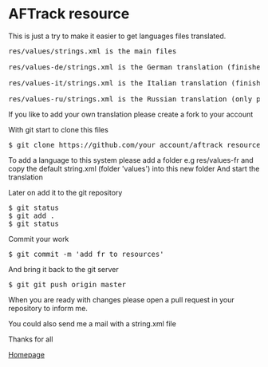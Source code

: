 # AFTrack resource

This is just a try to make it easier to get languages files translated.

<pre>
res/values/strings.xml is the main files

res/values-de/strings.xml is the German translation (finished)

res/values-it/strings.xml is the Italian translation (finished)

res/values-ru/strings.xml is the Russian translation (only partly, not part of AFTrack at the moment)
</pre>

If you like to add your own translation please
create a fork to your account

With git start to clone this files

<pre>
$ git clone https://github.com/your_account/aftrack_resource.git 
</pre>

To add a language to this system please add a folder
e.g res/values-fr and copy the default string.xml (folder 'values') into this new folder
And start the translation

Later on add it to the git repository

<pre>
$ git status
$ git add .
$ git status
</pre>

Commit your work

<pre>
$ git commit -m 'add fr to resources'
</pre>

And bring it back to the git server

<pre>
$ git git push origin master
</pre>

When you are ready with changes please open a pull request in your repository to inform me.

You could also send me a mail with a string.xml file 

Thanks for all

[Homepage](https://afischer-online.de/and/aftrack)
